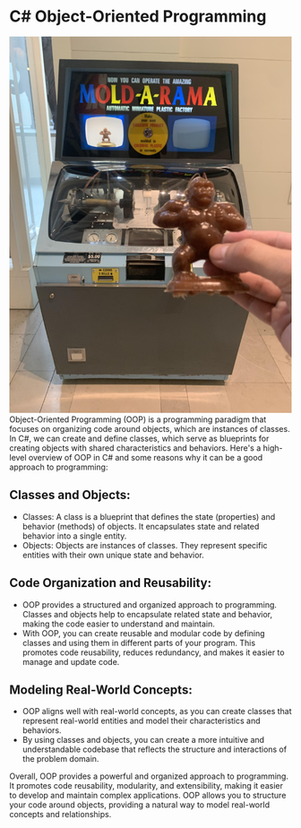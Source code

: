 # C# Object-Oriented Programming
![Mold-a-rama](./mold-a-rama.jpeg)
Object-Oriented Programming (OOP) is a programming paradigm that focuses on organizing code around objects, which are instances of classes. In C#, we can create and define classes, which serve as blueprints for creating objects with shared characteristics and behaviors. Here's a high-level overview of OOP in C# and some reasons why it can be a good approach to programming:

## Classes and Objects:
- Classes: A class is a blueprint that defines the state (properties) and behavior (methods) of objects. It encapsulates state and related behavior into a single entity.
- Objects: Objects are instances of classes. They represent specific entities with their own unique state and behavior.

## Code Organization and Reusability:
- OOP provides a structured and organized approach to programming. Classes and objects help to encapsulate related state and behavior, making the code easier to understand and maintain.
- With OOP, you can create reusable and modular code by defining classes and using them in different parts of your program. This promotes code reusability, reduces redundancy, and makes it easier to manage and update code.

## Modeling Real-World Concepts:
- OOP aligns well with real-world concepts, as you can create classes that represent real-world entities and model their characteristics and behaviors.
- By using classes and objects, you can create a more intuitive and understandable codebase that reflects the structure and interactions of the problem domain.

Overall, OOP provides a powerful and organized approach to programming. It promotes code reusability, modularity, and extensibility, making it easier to develop and maintain complex applications. OOP allows you to structure your code around objects, providing a natural way to model real-world concepts and relationships.
